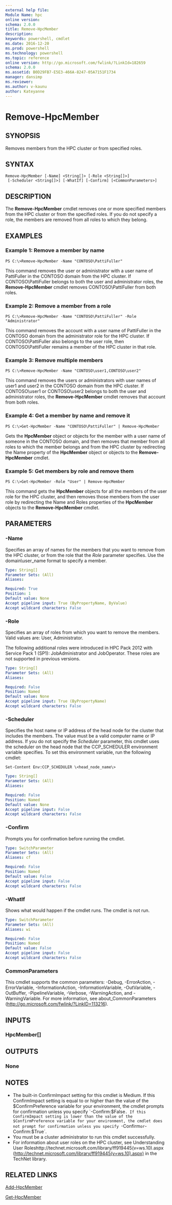 ```yaml
---
external help file:
Module Name: hpc
online version:
schema: 2.0.0
title: Remove-HpcMember
description:
keywords: powershell, cmdlet
ms.date: 2016-12-20
ms.prod: powershell
ms.technology: powershell
ms.topic: reference
online version: http://go.microsoft.com/fwlink/?LinkId=182659
schema: 2.0.0
ms.assetid: B0D29FB7-E5E3-466A-8247-05A7151F1734
manager: dansimp
ms.reviewer:
ms.author: v-kaunu
author: Kateyanne
---
```


# Remove-HpcMember

## SYNOPSIS
Removes members from the HPC cluster or from specified roles.

## SYNTAX

```
Remove-HpcMember [-Name] <String[]> [-Role <String[]>]
 [-Scheduler <String[]>] [-WhatIf] [-Confirm] [<CommonParameters>]
```

## DESCRIPTION
The **Remove-HpcMember** cmdlet removes one or more specified members from the HPC cluster or from the specified roles.
If you do not specify a role, the members are removed from all roles to which they belong.

## EXAMPLES

### Example 1: Remove a member by name
```
PS C:\>Remove-HpcMember -Name "CONTOSO\PattiFuller"
```

This command removes the user or administrator with a user name of PattiFuller in the CONTOSO domain from the HPC cluster.
If CONTOSO\PattiFuller belongs to both the user and administrator roles, the **Remove-HpcMember** cmdlet removes CONTOSO\PattiFuller from both roles.

### Example 2: Remove a member from a role
```
PS C:\>Remove-HpcMember -Name "CONTOSO\PattiFuller" -Role "Administrator"
```

This command removes the account with a user name of PattiFuller in the CONTOSO domain from the administrator role for the HPC cluster.
If CONTOSO\PattiFuller also belongs to the user role, then CONTOSO\PattiFuller remains a member of the HPC cluster in that role.

### Example 3: Remove multiple members
```
PS C:\>Remove-HpcMember -Name "CONTOSO\user1,CONTOSO\user2"
```

This command removes the users or administrators with user names of user1 and user2 in the CONTOSO domain from the HPC cluster.
If CONTOSO\user1 or CONTOSO\user2 belongs to both the user and administrator roles, the **Remove-HpcMember** cmdlet removes that account from both roles.

### Example 4: Get a member by name and remove it
```
PS C:\>Get-HpcMember -Name "CONTOSO\PattiFuller" | Remove-HpcMember
```

Gets the **HpcMember** object or objects for the member with a user name of someone in the CONTOSO domain, and then removes that member from all roles to which the member belongs and from the HPC cluster by redirecting the Name property of the **HpcMember** object or objects to the **Remove-HpcMember** cmdlet.

### Example 5: Get members by role and remove them
```
PS C:\>Get-HpcMember -Role "User" | Remove-HpcMember
```

This command gets the **HpcMember** objects for all the members of the user role for the HPC cluster, and then removes those members from the user role by redirecting the Name and Roles properties of the **HpcMember** objects to the **Remove-HpcMember** cmdlet.

## PARAMETERS

### -Name
Specifies an array of names for the members that you want to remove from the HPC cluster, or from the role that the *Role* parameter specifies.
Use the domain\user_name format to specify a member.

```yaml
Type: String[]
Parameter Sets: (All)
Aliases:

Required: True
Position: 1
Default value: None
Accept pipeline input: True (ByPropertyName, ByValue)
Accept wildcard characters: False
```

### -Role
Specifies an array of roles from which you want to remove the members.
Valid values are: User, Administrator.

The following additional roles were introduced in HPC Pack 2012 with Service Pack 1 (SP1): JobAdministrator and JobOperator.
These roles are not supported in previous versions.

```yaml
Type: String[]
Parameter Sets: (All)
Aliases:

Required: False
Position: Named
Default value: None
Accept pipeline input: True (ByPropertyName)
Accept wildcard characters: False
```

### -Scheduler
Specifies the host name or IP address of the head node for the cluster that includes the members.
The value must be a valid computer name or IP address.
If you do not specify the *Scheduler* parameter, this cmdlet uses the scheduler on the head node that the CCP_SCHEDULER environment variable specifies.
To set this environment variable, run the following cmdlet:

`Set-Content Env:CCP_SCHEDULER \<head_node_name\>`

```yaml
Type: String[]
Parameter Sets: (All)
Aliases:

Required: False
Position: Named
Default value: None
Accept pipeline input: False
Accept wildcard characters: False
```

### -Confirm
Prompts you for confirmation before running the cmdlet.

```yaml
Type: SwitchParameter
Parameter Sets: (All)
Aliases: cf

Required: False
Position: Named
Default value: False
Accept pipeline input: False
Accept wildcard characters: False
```

### -WhatIf
Shows what would happen if the cmdlet runs.
The cmdlet is not run.

```yaml
Type: SwitchParameter
Parameter Sets: (All)
Aliases: wi

Required: False
Position: Named
Default value: False
Accept pipeline input: False
Accept wildcard characters: False
```

### CommonParameters
This cmdlet supports the common parameters: -Debug, -ErrorAction, -ErrorVariable, -InformationAction, -InformationVariable, -OutVariable, -OutBuffer, -PipelineVariable, -Verbose, -WarningAction, and -WarningVariable. For more information, see about_CommonParameters (http://go.microsoft.com/fwlink/?LinkID=113216).

## INPUTS

### HpcMember[]

## OUTPUTS

### None

## NOTES
* The built-in ConfirmImpact setting for this cmdlet is Medium. If this ConfirmImpact setting is equal to or higher than the value of the $ConfirmPreference variable for your environment, the cmdlet prompts for confirmation unless you specify `-Confirm:$False`. If this ConfirmImpact setting is lower than the value of the $ConfirmPreference variable for your environment, the cmdlet does not prompt for confirmation unless you specify `-Confirm` or `-Confirm:$True`.
* You must be a cluster administrator to run this cmdlet successfully.
* For information about user roles on the HPC cluster, see Understanding User Roleshttp://technet.microsoft.com/library/ff919445(v=ws.10).aspx (http://technet.microsoft.com/library/ff919445(v=ws.10).aspx) in the TechNet library.

## RELATED LINKS

[Add-HpcMember](./Add-HpcMember.md)

[Get-HpcMember](./Get-HpcMember.md)
